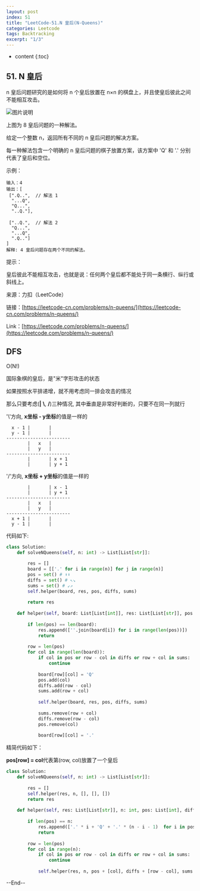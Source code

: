 ```yaml
---
layout: post
index: 51
title: "LeetCode-51.N 皇后(N-Queens)"
categories: Leetcode
tags: Backtracking
excerpt: "1/3"
---
```


* content
{:toc}

## 51. N 皇后

n 皇后问题研究的是如何将 n 个皇后放置在 n×n 的棋盘上，并且使皇后彼此之间不能相互攻击。

![图片说明](https://geemaple.github.io/images/leetcode-algorithm-51.png)

上图为 8 皇后问题的一种解法。

给定一个整数 n，返回所有不同的 n 皇后问题的解决方案。

每一种解法包含一个明确的 n 皇后问题的棋子放置方案，该方案中 'Q' 和 '.' 分别代表了皇后和空位。


示例：

```
输入：4
输出：[
 [".Q..",  // 解法 1
  "...Q",
  "Q...",
  "..Q."],

 ["..Q.",  // 解法 2
  "Q...",
  "...Q",
  ".Q.."]
]
解释: 4 皇后问题存在两个不同的解法。
```

提示：

皇后彼此不能相互攻击，也就是说：任何两个皇后都不能处于同一条横行、纵行或斜线上。

来源：力扣（LeetCode）

链接：[https://leetcode-cn.com/problems/n-queens/](https://leetcode-cn.com/problems/n-queens/)

Link：[https://leetcode.com/problems/n-queens/](https://leetcode.com/problems/n-queens/)

## DFS

O(N!)

国际象棋的皇后，是"米"字形攻击的状态

如果按照水平排递增，就不用考虑同一排会攻击的情况

那么只要考虑(__|__ __\\__, __/__)三种情况, 其中垂直是非常好判断的，只要不在同一列就行

'\\'方向, **x坐标 - y坐标**的值是一样的

```
  x - 1 |       |
  y - 1 |       |       
------------------------
        |   x   |
        |   y   |
------------------------
        |       | x + 1
        |       | y + 1
```

'/'方向, **x坐标 + y坐标**的值是一样的

```
        |       | x - 1
        |       | y + 1     
------------------------
        |   x   |
        |   y   |
------------------------
  x + 1 |       |
  y - 1 |       |
```

代码如下:

```python
class Solution:
    def solveNQueens(self, n: int) -> List[List[str]]:
        
        res = []
        board = [['.' for i in range(n)] for j in range(n)]     
        pos = set() # ⬆️⬇️
        diffs = set() # ↖️↘️
        sums = set() # ↙️↗️
        self.helper(board, res, pos, diffs, sums)
        
        return res
        
    def helper(self, board: List[List[int]], res: List[List[str]], pos: List[int], diffs:List[int], sums:List[int]) -> None:
        
        if len(pos) == len(board):
            res.append([''.join(board[i]) for i in range(len(pos))])
            return
        
        row = len(pos)
        for col in range(len(board)):   
            if col in pos or row - col in diffs or row + col in sums:
                continue
            
            board[row][col] = 'Q'
            pos.add(col)
            diffs.add(row - col)
            sums.add(row + col)
            
            self.helper(board, res, pos, diffs, sums)
            
            sums.remove(row + col)
            diffs.remove(row - col)
            pos.remove(col)
            
            board[row][col] = '.'
```

精简代码如下：

**pos[row] = col**代表第(row, col)放置了一个皇后

```python
class Solution:
    def solveNQueens(self, n: int) -> List[List[str]]:
        
        res = []    
        self.helper(res, n, [], [], [])
        return res
        
    def helper(self, res: List[List[str]], n: int, pos: List[int], diffs:List[int], sums:List[int]) -> None:
        
        if len(pos) == n:
            res.append(['.' * i + 'Q' + '.' * (n - i - 1)  for i in pos])
            return
        
        row = len(pos) 
        for col in range(n):   
            if col in pos or row - col in diffs or row + col in sums:
                continue
            
            self.helper(res, n, pos + [col], diffs + [row - col], sums + [row + col])
```

--End--